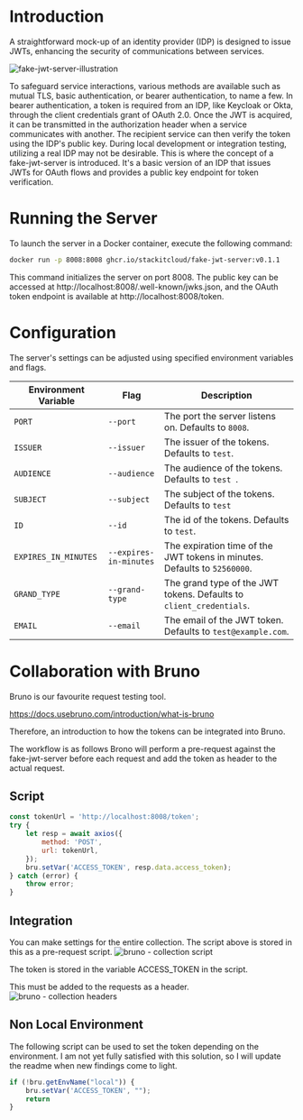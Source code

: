# Introduction

A straightforward mock-up of an identity provider (IDP) is designed to issue JWTs, enhancing the security of
communications between services.

![fake-jwt-server-illustration](./media/fake-jwt-illustration.png)

To safeguard service interactions, various methods are available such as mutual TLS, basic authentication, or bearer
authentication, to name a few. In bearer authentication, a token is required from an IDP, like Keycloak or Okta, through
the client credentials grant of OAuth 2.0. Once the JWT is acquired, it can be transmitted in the authorization header
when a service communicates with another. The recipient service can then verify the token using the IDP's public key.
During local development or integration testing, utilizing a real IDP may not be desirable. This is where the concept of
a fake-jwt-server is introduced. It's a basic version of an IDP that issues JWTs for OAuth flows and provides a public
key endpoint for token verification.

# Running the Server

To launch the server in a Docker container, execute the following command:

```bash
docker run -p 8008:8008 ghcr.io/stackitcloud/fake-jwt-server:v0.1.1
```

This command initializes the server on port 8008. The public key can be accessed
at http://localhost:8008/.well-known/jwks.json, and the OAuth token endpoint is available
at http://localhost:8008/token.

# Configuration

The server's settings can be adjusted using specified environment variables and flags.

| Environment Variable | Flag                   | Description                                                               |
|----------------------|------------------------|---------------------------------------------------------------------------|
| `PORT`               | `--port`               | The port the server listens on. Defaults to `8008`.                       |
| `ISSUER`             | `--issuer`             | The issuer of the tokens. Defaults to `test`.                             |
| `AUDIENCE`           | `--audience `          | The audience of the tokens. Defaults to `test `.                          |
| `SUBJECT`            | `--subject`            | The subject of the tokens. Defaults to `test`                             |
| `ID`                 | `--id`                 | The id of the tokens. Defaults to `test`.                                 |
| `EXPIRES_IN_MINUTES` | `--expires-in-minutes` | The expiration time of the JWT tokens in minutes. Defaults to `52560000`. |
| `GRAND_TYPE`         | `--grand-type`         | The grand type of the JWT tokens. Defaults to `client_credentials`.       |
| `EMAIL`              | `--email`              | The email of the JWT token. Defaults to `test@example.com`.               |

# Collaboration with Bruno


Bruno is our favourite request testing tool.

https://docs.usebruno.com/introduction/what-is-bruno

Therefore, an introduction to how the tokens can be integrated into Bruno.

The workflow is as follows Brono will perform a pre-request against the fake-jwt-server before each request and add the token as header to the actual request.

## Script

```javascript
const tokenUrl = 'http://localhost:8008/token';
try {
    let resp = await axios({
        method: 'POST',
        url: tokenUrl,
    });
    bru.setVar('ACCESS_TOKEN', resp.data.access_token);
} catch (error) {
    throw error;
}
```

## Integration

You can make settings for the entire collection.
The script above is stored in this as a pre-request script.
![bruno - collection script](../fake-jwt-server-fapo/media/bruno-collection-script.png)

The token is stored in the variable ACCESS_TOKEN in the script.

This must be added to the requests as a header.
![bruno - collection headers](../fake-jwt-server-fapo/media/bruno-collection-headers.png)

## Non Local Environment

The following script can be used to set the token depending on the environment.
I am not yet fully satisfied with this solution, so I will update the readme when new findings come to light.
```javascript
if (!bru.getEnvName("local")) {
    bru.setVar('ACCESS_TOKEN', "");
    return
}
```
